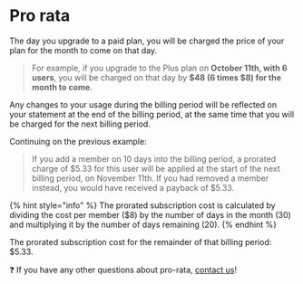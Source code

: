 # Pro rata

The day you upgrade to a paid plan, you will be charged the price of your plan for the month to come on that day.

> For example, if you upgrade to the Plus plan on **October 11th, with 6 users**, you will be charged on that day by **$48 (6 times $8) for the month to come**.

Any changes to your usage during the billing period will be reflected on your statement at the end of the billing period, at the same time that you will be charged for the next billing period.

Continuing on the previous example:

> If you add a member on 10 days into the billing period, a prorated charge of $5.33 for this user will be applied at the start of the next billing period, on November 11th. If you had removed a member instead, you would have received a payback of $5.33.

{% hint style="info" %}
The prorated subscription cost is calculated by dividing the cost per member ($8) by the number of days in the month (30) and multiplying it by the number of days remaining (20).
{% endhint %}

The prorated subscription cost for the remainder of that billing period: $5.33.

❓ If you have any other questions about pro-rata, [contact us](mailto:%20support@gitbook.com)!
